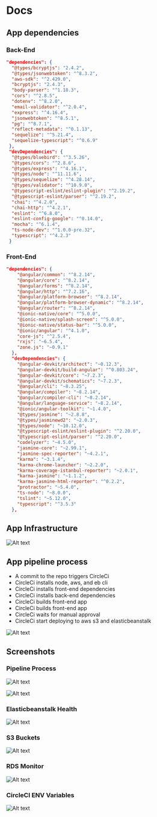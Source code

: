# Docs

## App dependencies

### Back-End

```json
"dependencies": {
  "@types/bcryptjs": "2.4.2",
  "@types/jsonwebtoken": "^8.3.2",
  "aws-sdk": "^2.429.0",
  "bcryptjs": "2.4.3",
  "body-parser": "^1.18.3",
  "cors": "^2.8.5",
  "dotenv": "^8.2.0",
  "email-validator": "^2.0.4",
  "express": "^4.16.4",
  "jsonwebtoken": "^8.5.1",
  "pg": "^8.7.1",
  "reflect-metadata": "^0.1.13",
  "sequelize": "^5.21.4",
  "sequelize-typescript": "^0.6.9"
 },
 "devDependencies": {
  "@types/bluebird": "^3.5.26",
  "@types/cors": "^2.8.6",
  "@types/express": "^4.16.1",
  "@types/node": "^11.11.6",
  "@types/sequelize": "^4.28.14",
  "@types/validator": "^10.9.0",
  "@typescript-eslint/eslint-plugin": "^2.19.2",
  "@typescript-eslint/parser": "^2.19.2",
  "chai": "^4.2.0",
  "chai-http": "^4.2.1",
  "eslint": "^6.8.0",
  "eslint-config-google": "^0.14.0",
  "mocha": "^6.1.4",
  "ts-node-dev": "^1.0.0-pre.32",
  "typescript": "^4.2.3"
 }
```

### Front-End

```json
"dependencies": {
    "@angular/common": "^8.2.14",
    "@angular/core": "^8.2.14",
    "@angular/forms": "^8.2.14",
    "@angular/http": "^7.2.16",
    "@angular/platform-browser": "^8.2.14",
    "@angular/platform-browser-dynamic": "^8.2.14",
    "@angular/router": "^8.2.14",
    "@ionic-native/core": "^5.0.0",
    "@ionic-native/splash-screen": "^5.0.0",
    "@ionic-native/status-bar": "^5.0.0",
    "@ionic/angular": "^4.1.0",
    "core-js": "^2.5.4",
    "rxjs": "~6.5.4",
    "zone.js": "~0.9.1"
  },
  "devDependencies": {
    "@angular-devkit/architect": "~0.12.3",
    "@angular-devkit/build-angular": "^0.803.24",
    "@angular-devkit/core": "~7.2.3",
    "@angular-devkit/schematics": "~7.2.3",
    "@angular/cli": "~8.3.25",
    "@angular/compiler": "~8.2.14",
    "@angular/compiler-cli": "~8.2.14",
    "@angular/language-service": "~8.2.14",
    "@ionic/angular-toolkit": "~1.4.0",
    "@types/jasmine": "~2.8.8",
    "@types/jasminewd2": "~2.0.3",
    "@types/node": "~10.12.0",
    "@typescript-eslint/eslint-plugin": "^2.20.0",
    "@typescript-eslint/parser": "^2.20.0",
    "codelyzer": "~4.5.0",
    "jasmine-core": "~2.99.1",
    "jasmine-spec-reporter": "~4.2.1",
    "karma": "~3.1.4",
    "karma-chrome-launcher": "~2.2.0",
    "karma-coverage-istanbul-reporter": "~2.0.1",
    "karma-jasmine": "~1.1.2",
    "karma-jasmine-html-reporter": "^0.2.2",
    "protractor": "~5.4.0",
    "ts-node": "~8.0.0",
    "tslint": "~5.12.0",
    "typescript": "^3.5.3"
  },
```

## App Infrastructure

![Alt text](./screenshots/infrastructure.png?raw=true "App Infrastructure")

## App pipeline process

- A commit to the repo triggers CircleCi
- CircleCi installs node, aws, and eb cli
- CircleCi installs front-end dependencies
- CircleCi installs back-end dependencies
- CircleCi builds front-end app
- CircleCi builds front-end app
- CircleCi waits for manual approval
- CircleCi start deploying to aws s3 and elasticbeanstalk

![Alt text](./screenshots/pipeline-process-diagram.png?raw=true "Pipeline process diagram")

## Screenshots

### Pipeline Process

![Alt text](./screenshots/pipeline-process-1.jpeg?raw=true "Pipeline process")

![Alt text](./screenshots/pipeline-process-2.jpeg?raw=true "Pipeline process")

### Elasticbeanstalk Health

![Alt text](./screenshots/elasticbeanstalk-health.jpeg?raw=true "elasticbeanstalk health")

### S3 Buckets

![Alt text](./screenshots/s3-buckets.jpeg?raw=true "s3 buckets")

### RDS Monitor

![Alt text](./screenshots/rds-monitor.jpeg?raw=true "rds monitor")

### CircleCI ENV Variables

![Alt text](./screenshots/circleci-env-variables.jpeg?raw=true "circleci env variables")
